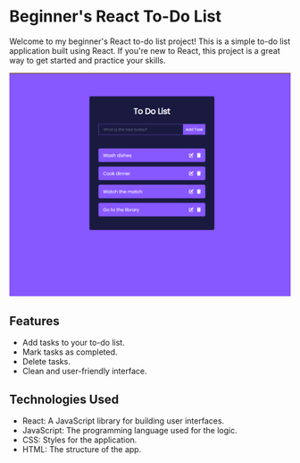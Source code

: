 # Beginner's React To-Do List

Welcome to my beginner's React to-do list project! This is a simple to-do list application built using React. If you're new to React, this project is a great way to get started and practice your skills.

![Screenshot](screenshot.png)


## Features

- Add tasks to your to-do list.
- Mark tasks as completed.
- Delete tasks.
- Clean and user-friendly interface.

## Technologies Used

- React: A JavaScript library for building user interfaces.
- JavaScript: The programming language used for the logic.
- CSS: Styles for the application.
- HTML: The structure of the app.

